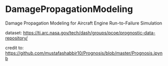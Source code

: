 # DamagePropagationModeling
Damage Propagation Modeling for Aircraft Engine Run-to-Failure Simulation 

dataset: https://ti.arc.nasa.gov/tech/dash/groups/pcoe/prognostic-data-repository/


credit to: https://github.com/mustafashabbir10/Prognosis/blob/master/Prognosis.ipynb
